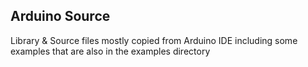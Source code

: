Arduino Source
----------
Library & Source files mostly copied from Arduino IDE including some examples that are also in the examples directory


